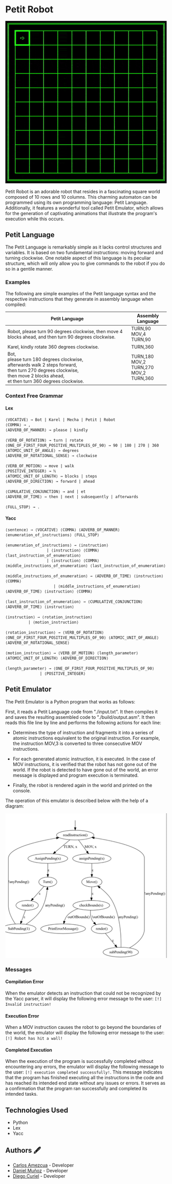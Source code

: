 # Petit Robot

![Petit Robot animation](https://github.com/cdamezcua/Petit-Robot/blob/main/media/Petit-Robot-animation.gif)

Petit Robot is an adorable robot that resides in a fascinating square world composed of 10 rows and 10 columns. This charming automaton can be programmed using its own programming language: Petit Language. Additionally, it features a wonderful tool called Petit Emulator, which allows for the generation of captivating animations that illustrate the program's execution while this occurs.

## Petit Language

The Petit Language is remarkably simple as it lacks control structures and variables. It is based on two fundamental instructions: moving forward and turning clockwise. One notable aspect of this language is its peculiar structure, which will only allow you to give commands to the robot if you do so in a gentile manner.

### Examples

The following are simple examples of the Petit language syntax and the respective instructions that they generate in assembly language when compiled:

| Petit Language                                                                                                                                                                          | Assembly Language                                  |
|-----------------------------------------------------------------------------------------------------------------------------------------------------------------------------------------|----------------------------------------------------|
| Robot, please turn 90 degrees clockwise, then move 4 blocks ahead, and then turn 90 degrees clockwise.                                                                                  | TURN,90<br>MOV,4<br>TURN,90                        |
| Karel, kindly rotate 360 degrees clockwise.                                                                                                                                             | TURN,360                                           |
| Bot, <br>please turn 180 degrees clockwise,<br>afterwards walk 2 steps forward,<br>then turn 270 degrees clockwise,<br>then move 2 blocks ahead,<br>et then turn 360 degrees clockwise. | TURN,180<br>MOV,2<br>TURN,270<br>MOV,2<br>TURN,360 |

### Context Free Grammar
#### Lex
```
⟨VOCATIVE⟩ → Bot | Karel | Mecha | Petit | Robot
⟨COMMA⟩ → ,
⟨ADVERB_OF_MANNER⟩ → please | kindly

⟨VERB_OF_ROTATION⟩ → turn | rotate
⟨ONE_OF_FIRST_FOUR_POSITIVE_MULTIPLES_OF_90⟩ → 90 | 180 | 270 | 360
⟨ATOMIC_UNIT_OF_ANGLE⟩ → degrees
⟨ADVERB_OF_ROTATIONAL_SENSE⟩ → clockwise

⟨VERB_OF_MOTION⟩ → move | walk
⟨POSITIVE_INTEGER⟩ → ℕ
⟨ATOMIC_UNIT_OF_LENGTH⟩ → blocks | steps
⟨ADVERB_OF_DIRECTION⟩ → forward | ahead

⟨CUMULATIVE_CONJUNCTION⟩ → and | et
⟨ADVERB_OF_TIME⟩ → then | next | subsequently | afterwards

⟨FULL_STOP⟩ → .
```

#### Yacc
```
⟨sentence⟩ → ⟨VOCATIVE⟩ ⟨COMMA⟩ ⟨ADVERB_OF_MANNER⟩ ⟨enumeration_of_instructions⟩ ⟨FULL_STOP⟩

⟨enumeration_of_instructions⟩ → ⟨instruction⟩
			      | ⟨instruction⟩ ⟨COMMA⟩ ⟨last_instruction_of_enumeration⟩
			      | ⟨instruction⟩ ⟨COMMA⟩ ⟨middle_instructions_of_enumeration⟩ ⟨last_instruction_of_enumeration⟩

⟨middle_instructions_of_enumeration⟩ → ⟨ADVERB_OF_TIME⟩ ⟨instruction⟩ ⟨COMMA⟩
			   	     | ⟨middle_instructions_of_enumeration⟩ ⟨ADVERB_OF_TIME⟩ ⟨instruction⟩ ⟨COMMA⟩

⟨last_instruction_of_enumeration⟩ → ⟨CUMULATIVE_CONJUNCTION⟩ ⟨ADVERB_OF_TIME⟩ ⟨instruction⟩

⟨instruction⟩ → ⟨rotation_instruction⟩
	      | ⟨motion_instruction⟩

⟨rotation_instruction⟩ → ⟨VERB_OF_ROTATION⟩ ⟨ONE_OF_FIRST_FOUR_POSITIVE_MULTIPLES_OF_90⟩ ⟨ATOMIC_UNIT_OF_ANGLE⟩ ⟨ADVERB_OF_ROTATIONAL_SENSE⟩

⟨motion_instruction⟩ → ⟨VERB_OF_MOTION⟩ ⟨length_parameter⟩ ⟨ATOMIC_UNIT_OF_LENGTH⟩ ⟨ADVERB_OF_DIRECTION⟩

⟨length_parameter⟩ → ⟨ONE_OF_FIRST_FOUR_POSITIVE_MULTIPLES_OF_90⟩
	           | ⟨POSITIVE_INTEGER⟩
```

## Petit Emulator

The Petit Emulator is a Python program that works as follows:

First, it reads a Petit Language code from "./input.txt". It then compiles it and saves the resulting assembled code to "./build/output.asm". It then reads this file line by line and performs the following actions for each line:

- Determines the type of instruction and fragments it into a series of atomic instructions equivalent to the original instruction. For example, the instruction MOV,3 is converted to three consecutive MOV instructions.

- For each generated atomic instruction, it is executed. In the case of MOV instructions, it is verified that the robot has not gone out of the world. If the robot is detected to have gone out of the world, an error message is displayed and program execution is terminated.

- Finally, the robot is rendered again in the world and printed on the console.

The operation of this emulator is described below with the help of a diagram:

![Diagram](https://github.com/cdamezcua/Petit-Robot/blob/main/media/Graphviz.jpeg)

### Messages

#### Compilation Error

When the emulator detects an instruction that could not be recognized by the Yacc parser, it will display the following error message to the user: ```[!] Invalid instruction!```

#### Execution Error

When a MOV instruction causes the robot to go beyond the boundaries of the world, the emulator will display the following error message to the user: ```[!] Robot has hit a wall!```

#### Completed Execution

When the execution of the program is successfully completed without encountering any errors, the emulator will display the following message to the user: ```[!] execution completed successfully!```. This message indicates that the program has finished executing all the instructions in the code and has reached its intended end state without any issues or errors. It serves as a confirmation that the program ran successfully and completed its intended tasks.

## Technologies Used
- Python
- Lex
- Yacc

## Authors 🖋
- [Carlos Amezcua](https://github.com/cdamezcua) - Developer
- [Daniel Muñoz](https://github.com/DanielMunoz4190) - Developer
- [Diego Curiel](https://github.com/DiegoCuriel) - Developer

